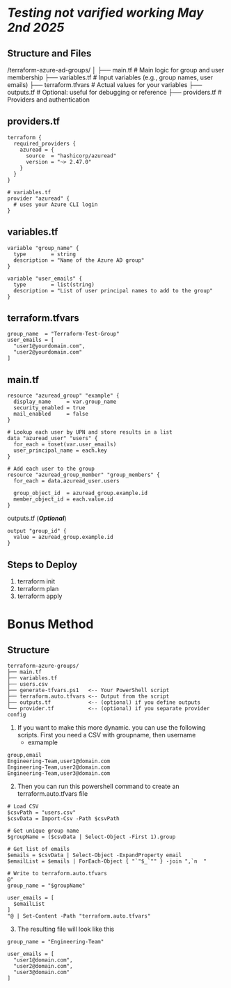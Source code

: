 # ***Testing not varified working*** ***May 2nd 2025***

## Structure and Files
/terraform-azure-ad-groups/
│
├── main.tf              # Main logic for group and user membership
├── variables.tf         # Input variables (e.g., group names, user emails)
├── terraform.tfvars     # Actual values for your variables
├── outputs.tf           # Optional: useful for debugging or reference
├── providers.tf         # Providers and authentication


## providers.tf
```
terraform {
  required_providers {
    azuread = {
      source  = "hashicorp/azuread"
      version = "~> 2.47.0"
    }
  }
}

# variables.tf
provider "azuread" {
  # uses your Azure CLI login
}
```
## variables.tf
```
variable "group_name" {
  type        = string
  description = "Name of the Azure AD group"
}

variable "user_emails" {
  type        = list(string)
  description = "List of user principal names to add to the group"
}
```

## terraform.tfvars
```
group_name  = "Terraform-Test-Group"
user_emails = [
  "user1@yourdomain.com",
  "user2@yourdomain.com"
]
```
## main.tf
```
resource "azuread_group" "example" {
  display_name     = var.group_name
  security_enabled = true
  mail_enabled     = false
}

# Lookup each user by UPN and store results in a list
data "azuread_user" "users" {
  for_each = toset(var.user_emails)
  user_principal_name = each.key
}

# Add each user to the group
resource "azuread_group_member" "group_members" {
  for_each = data.azuread_user.users

  group_object_id  = azuread_group.example.id
  member_object_id = each.value.id
}
```
outputs.tf (***Optional***)
```
output "group_id" {
  value = azuread_group.example.id
}
```

## Steps to Deploy
1. terraform init
2. terraform plan
3. terraform apply

# Bonus Method
## Structure
```
terraform-azure-groups/
├── main.tf
├── variables.tf
├── users.csv
├── generate-tfvars.ps1   <-- Your PowerShell script
├── terraform.auto.tfvars <-- Output from the script
├── outputs.tf            <-- (optional) if you define outputs
└── provider.tf           <-- (optional) if you separate provider config
```


1. If you want to make this more dynamic. you can use the following scripts. First you need a CSV with groupname, then username
    - exmample
```
group,email
Engineering-Team,user1@domain.com
Engineering-Team,user2@domain.com
Engineering-Team,user3@domain.com
```

2. Then you can run this powershell command to create an terraform.auto.tfvars file 
```
# Load CSV
$csvPath = "users.csv"
$csvData = Import-Csv -Path $csvPath

# Get unique group name
$groupName = ($csvData | Select-Object -First 1).group

# Get list of emails
$emails = $csvData | Select-Object -ExpandProperty email
$emailList = $emails | ForEach-Object { "`"$_`"" } -join ",`n  "

# Write to terraform.auto.tfvars
@"
group_name = "$groupName"

user_emails = [
  $emailList
]
"@ | Set-Content -Path "terraform.auto.tfvars"
```

3. The resulting file will look like this
```
group_name = "Engineering-Team"

user_emails = [
  "user1@domain.com",
  "user2@domain.com",
  "user3@domain.com"
]
```
